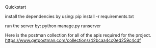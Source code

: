 Quickstart

install the dependencies by using:
pip install -r requirements.txt

run the server by:
python manage.py runserver



Here is the postman collection for all of the apis required for the project.
https://www.getpostman.com/collections/42bcaa4cc0ed259c4cdf
